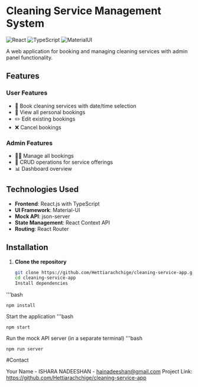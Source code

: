 # Cleaning Service Management System

![React](https://img.shields.io/badge/React-20232A?style=for-the-badge&logo=react&logoColor=61DAFB)
![TypeScript](https://img.shields.io/badge/TypeScript-007ACC?style=for-the-badge&logo=typescript&logoColor=white)
![MaterialUI](https://img.shields.io/badge/Material--UI-0081CB?style=for-the-badge&logo=mui&logoColor=white)

A web application for booking and managing cleaning services with admin panel functionality.

## Features

### User Features
- 📅 Book cleaning services with date/time selection
- 👀 View all personal bookings
- ✏️ Edit existing bookings
- ❌ Cancel bookings

### Admin Features
- 👨‍💼 Manage all bookings
- 🧹 CRUD operations for service offerings
- 📊 Dashboard overview

## Technologies Used

- **Frontend**: React.js with TypeScript
- **UI Framework**: Material-UI
- **Mock API**: json-server
- **State Management**: React Context API
- **Routing**: React Router

## Installation

1. **Clone the repository**
   ```bash
   git clone https://github.com/Hettiarachchige/cleaning-service-app.git
   cd cleaning-service-app
   Install dependencies
'''bash

    npm install

Start the application
'''bash

    npm start

Run the mock API server (in a separate terminal)
'''bash

    npm run server
    
#Contact

Your Name - ISHARA NADEESHAN - hainadeeshan@gmail.com
Project Link: https://github.com/Hettiarachchige/cleaning-service-app
